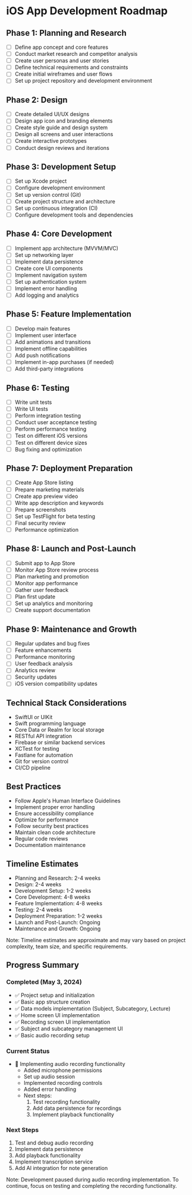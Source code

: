# iOS App Development Roadmap

## Phase 1: Planning and Research
- [ ] Define app concept and core features
- [ ] Conduct market research and competitor analysis
- [ ] Create user personas and user stories
- [ ] Define technical requirements and constraints
- [ ] Create initial wireframes and user flows
- [ ] Set up project repository and development environment

## Phase 2: Design
- [ ] Create detailed UI/UX designs
- [ ] Design app icon and branding elements
- [ ] Create style guide and design system
- [ ] Design all screens and user interactions
- [ ] Create interactive prototypes
- [ ] Conduct design reviews and iterations

## Phase 3: Development Setup
- [ ] Set up Xcode project
- [ ] Configure development environment
- [ ] Set up version control (Git)
- [ ] Create project structure and architecture
- [ ] Set up continuous integration (CI)
- [ ] Configure development tools and dependencies

## Phase 4: Core Development
- [ ] Implement app architecture (MVVM/MVC)
- [ ] Set up networking layer
- [ ] Implement data persistence
- [ ] Create core UI components
- [ ] Implement navigation system
- [ ] Set up authentication system
- [ ] Implement error handling
- [ ] Add logging and analytics

## Phase 5: Feature Implementation
- [ ] Develop main features
- [ ] Implement user interface
- [ ] Add animations and transitions
- [ ] Implement offline capabilities
- [ ] Add push notifications
- [ ] Implement in-app purchases (if needed)
- [ ] Add third-party integrations

## Phase 6: Testing
- [ ] Write unit tests
- [ ] Write UI tests
- [ ] Perform integration testing
- [ ] Conduct user acceptance testing
- [ ] Perform performance testing
- [ ] Test on different iOS versions
- [ ] Test on different device sizes
- [ ] Bug fixing and optimization

## Phase 7: Deployment Preparation
- [ ] Create App Store listing
- [ ] Prepare marketing materials
- [ ] Create app preview video
- [ ] Write app description and keywords
- [ ] Prepare screenshots
- [ ] Set up TestFlight for beta testing
- [ ] Final security review
- [ ] Performance optimization

## Phase 8: Launch and Post-Launch
- [ ] Submit app to App Store
- [ ] Monitor App Store review process
- [ ] Plan marketing and promotion
- [ ] Monitor app performance
- [ ] Gather user feedback
- [ ] Plan first update
- [ ] Set up analytics and monitoring
- [ ] Create support documentation

## Phase 9: Maintenance and Growth
- [ ] Regular updates and bug fixes
- [ ] Feature enhancements
- [ ] Performance monitoring
- [ ] User feedback analysis
- [ ] Analytics review
- [ ] Security updates
- [ ] iOS version compatibility updates

## Technical Stack Considerations
- SwiftUI or UIKit
- Swift programming language
- Core Data or Realm for local storage
- RESTful API integration
- Firebase or similar backend services
- XCTest for testing
- Fastlane for automation
- Git for version control
- CI/CD pipeline

## Best Practices
- Follow Apple's Human Interface Guidelines
- Implement proper error handling
- Ensure accessibility compliance
- Optimize for performance
- Follow security best practices
- Maintain clean code architecture
- Regular code reviews
- Documentation maintenance

## Timeline Estimates
- Planning and Research: 2-4 weeks
- Design: 2-4 weeks
- Development Setup: 1-2 weeks
- Core Development: 4-8 weeks
- Feature Implementation: 4-8 weeks
- Testing: 2-4 weeks
- Deployment Preparation: 1-2 weeks
- Launch and Post-Launch: Ongoing
- Maintenance and Growth: Ongoing

Note: Timeline estimates are approximate and may vary based on project complexity, team size, and specific requirements.

## Progress Summary

### Completed (May 3, 2024)
- ✅ Project setup and initialization
- ✅ Basic app structure creation
- ✅ Data models implementation (Subject, Subcategory, Lecture)
- ✅ Home screen UI implementation
- ✅ Recording screen UI implementation
- ✅ Subject and subcategory management UI
- ✅ Basic audio recording setup

### Current Status
- 🚧 Implementing audio recording functionality
  - Added microphone permissions
  - Set up audio session
  - Implemented recording controls
  - Added error handling
  - Next steps:
    1. Test recording functionality
    2. Add data persistence for recordings
    3. Implement playback functionality

### Next Steps
1. Test and debug audio recording
2. Implement data persistence
3. Add playback functionality
4. Implement transcription service
5. Add AI integration for note generation

Note: Development paused during audio recording implementation. To continue, focus on testing and completing the recording functionality. 
